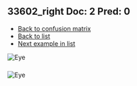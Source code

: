 ## 33602_right Doc: 2 Pred: 0
- [Back to confusion matrix](https://github.com/juliandewit/kaggle_retinopathy/blob/master/matrix.md)
- [Back to list](https://github.com/juliandewit/kaggle_retinopathy/blob/master/lists/20/list.md)
- [Next example in list](https://github.com/juliandewit/kaggle_retinopathy/blob/master/lists/20/33/33688_left.md)

![Eye](https://retinopaty.blob.core.windows.net/size1024/33602_right_2.jpeg)

### 

![Eye]()
